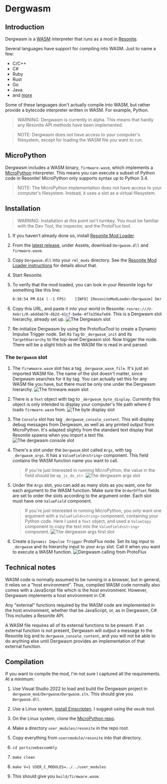 # Dergwasm

## Introduction

Dergwasm is a [WASM](https://en.wikipedia.org/wiki/WebAssembly) interpreter that runs as a mod in [Resonite](https://resonite.com/).

Several languages have support for compiling into WASM. Just to name a few:

* C/C++
* C#
* Ruby
* Rust
* Go
* Java
* and [more](https://www.fermyon.com/wasm-languages/webassembly-language-support)

Some of these languages don't actually compile into WASM, but rather provide a bytecode interpreter written in WASM. For example, Python.

> WARNING: Dergwasm is currently in alpha. This means that hardly any Resonite API methods have been implemented.

> NOTE: Dergwasm does not have access to your computer's filesystem, except for loading the WASM file you want to run.

## MicroPython

Dergwasm includes a WASM binary, `firmware.wasm`, which implements a [MicroPython](https://micropython.org/) interpreter. This means you can execute a subset of Python code in Resonite! MicroPython only supports syntax up to Python 3.4.

> NOTE: The MicroPython implementation does not have access to your computer's filesystem. Instead, it uses a slot as a virtual filesystem.

## Installation

> WARNING: Installation at this point isn't turnkey. You must be familiar with the Dev Tool, the inspector, and the ProtoFlux tool.

1. If you haven't already done so, install [Resonite Mod Loader](https://github.com/resonite-modding-group/ResoniteModLoader).
2. From the [latest release](https://github.com/RobertBaruch/dergwasm/releases), under Assets, download `Dergwasm.dll` and `firmware.wasm`.
3. Copy `Dergwasm.dll` into your `rml_mods` directory. See the [Resonite Mod Loader instructions](https://github.com/resonite-modding-group/ResoniteModLoader) for details about that.
4. Start Resonite.
5. To verify that the mod loaded, you can look in your Resonite logs for something like this line:

    ```txt
    6:38:54 PM.614 ( -1 FPS)	[INFO] [ResoniteModLoader/Dergwasm] Dergwasm patches applied
    ```

6. Copy this URL, and paste it into your world in Resonite: `resrec:///U-Xekri/R-a6ddab70-db2d-41cf-be0e-4f7a356afe69`. This is a Dergwasm slot hierarchy, already set up.
   ![The Dergwasm slot](dergwasm_slot.jpg)
7. Re-initialize Dergwasm by using the ProtofluxTool to create a Dynamic Impulse Trigger node. Set its `Tag` to `_dergwasm_init` and its `TargetHierarchy` to the top-level Dergwasm slot. Now trigger the node. There will be a slight hitch as the WASM file is read in and parsed.

### The `Dergwasm` slot

1. The `firwmware.wasm` slot has a tag `_dergwasm_wasm_file`. It's just an imported WASM file. The name of the slot doesn't matter, since Dergwasm searches for it by tag. You can actually set this for any WASM file you have, but there must be only one under the Dergwasm hierarchy.
   ![The firmware.wasm slot](dergwasm_wasm_file.jpg)

2. There is a `Text` object with tag to `_dergwasm_byte_display`. Currently this object is only intended to display your computer's file path where it loads `firmware.wasm` from.
    ![The byte display slot](dergwasm_byte_display.jpg)

3. The `Console` slot has tag `_dergwasm_console_content`. This will display debug messages from Dergwasm, as well as any printed output from MicroPython. It's adapted slightly from the standard text display that Resonite spawns when you import a text file.
    ![The dergwasm console slot](dergwasm_console_tag.jpg)

4. There's a slot under the `Dergwasm` slot called `Args`, with tag `_dergwasm_args`. It has a `ValueField<string>` component. This field contains the WASM function name you want to call.
    > If you're just interested in running MicroPython, the value in the field should be `mp_js_do_str`.
    ![The dergwasm args slot](dergwasm_args.jpg)

5. Under the `Args` slot, you can add as many slots as you want, one for each argument to the WASM function. Make sure the `OrderOffset` fields are set to order the slots according to the argument order. Each slot must have one `ValueField` component.
   > If you're just interested in running MicroPython, you only want one argument with a `ValueField<string>` component, containing your Python code. Here I used a `Text` object, and used a `ValueCopy` component to copy the text into the `ValueField<string>` component.
    ![The dergwasm args first slot](dergwasm_arg_1.jpg)

6. Create a `Dynamic Impulse Trigger` ProtoFlux node. Set its tag input to `_dergwasm` and its hierarchy input to your `Args` slot. Call it when you want to execute a WASM function.
    ![Dergwasm calling from ProtoFlux](dergwasm_call_protoflux.jpg)

## Technical notes

WASM code is normally assumed to be running in a browser, but in general, it relies on a "host environment". Thus, compiled WASM code normally also comes with a JavaScript file which is the host environment. However, Dergwasm implements a host environment in C#.

Any "external" functions required by the WASM code are implemented in the host environment, whether that be JavaScript, or, as in Dergwasm, C#. This includes a Resonite API.

A WASM file requires all of its external functions to be present. If an external function is not present, Dergwasm will output a message to the Resonite log and to `dergwasm_console_content`, and you will not be able to do anything else until Dergwasm provides an implementation of that external function.

## Compilation

If you want to compile the mod, I'm not sure I captured all the requirements. At a minimum:

1. Use Visual Studio 2022 to load and build the Dergwasm project in `dergwasm_mod/Dergwasm/Dergwasm.sln`. This should give you `Dergwasm.dll`.

2. Use a Linux system, [install Emscripten](https://emscripten.org/docs/getting_started/downloads.html). I suggest using the `emsdk` tool.
3. On the Linux system, clone the [MicroPython repo](https://github.com/micropython/micropython).
4. Make a directory `user_modules/resonite` in the repo root.
5. Copy everything from `usercmodule/resonite` into that directory.
6. `cd ports/webassembly`
7. `make clean`
8. `make V=1 USER_C_MODULES=../../user_modules`
9. This should give you `build/firmware.wasm`.